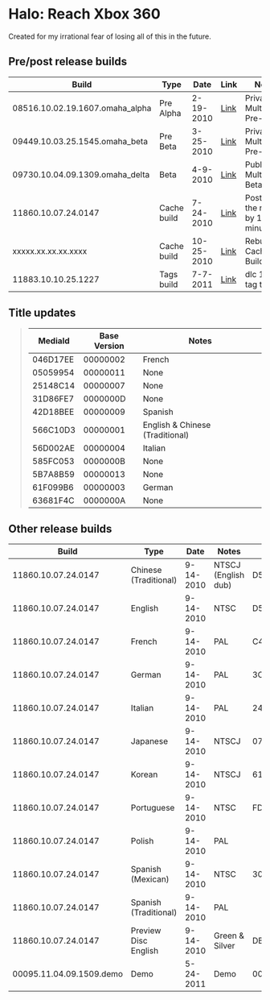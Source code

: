 # Halo: Reach Xbox 360
Created for my irrational fear of losing all of this in the future.

## Pre/post release builds
| Build | Type | Date | Link | Notes |
| ----- | ---- | ---------- | ---- | ----- |
| 08516.10.02.19.1607.omaha_alpha | Pre Alpha | 2-19-2010 | [Link](https://hiddenpalace.org/Halo:_Reach_(Feb_19,_2010_prototype)) | Private Multiplayer Pre-Alpha |
| 09449.10.03.25.1545.omaha_beta | Pre Beta | 3-25-2010 | [Link](https://hiddenpalace.org/Halo:_Reach_(Mar_25,_2010_Multiplayer_Prototype)) | Private Multiplayer Pre-Beta |
| 09730.10.04.09.1309.omaha_delta | Beta | 4-9-2010 | [Link](https://hiddenpalace.org/Halo:_Reach_(Apr_9,_2010_Multiplayer_Prototype)) | Public Multiplayer Beta |
| 11860.10.07.24.0147 | Cache build | 7-24-2010 | [Link](https://hiddenpalace.org/Halo:_Reach_(Jul_24,_2010_prototype)) | Postdates the release by 18 minutes |
| xxxxx.xx.xx.xx.xxxx | Cache build | 10-25-2010 | [Link](https://hiddenpalace.org/Halo:_Reach_(Oct_25,_2010_prototype)) | Rebuilt Cache Build |
| 11883.10.10.25.1227 | Tags build | 7-7-2011 | [Link](https://www.obscuregamers.com/threads/halo-reach-tags-build-cache-build-halo-4-tags-cache-builds.4035/) | dlc 1 ship tag test |

## **Title updates**
> | MediaId | Base Version | Notes |
> | ------- | ------------ | ----- |
> | 046D17EE | 00000002 | French |
> | 05059954 | 00000011 | None |
> | 25148C14 | 00000007 | None |
> | 31D86FE7 | 0000000D | None |
> | 42D18BEE | 00000009 | Spanish |
> | 566C10D3 | 00000001 | English & Chinese (Traditional) |
> | 56D002AE | 00000004 | Italian |
> | 585FC053 | 0000000B | None |
> | 5B7A8B59 | 00000013 | None |
> | 61F099B6 | 00000003 | German |
> | 63681F4C | 0000000A | None |


## Other release builds
| Build | Type | Date | Notes | MediaId |
| ----- | ---- | ---------- | ----- | ------- |
| 11860.10.07.24.0147 | Chinese (Traditional) | 9-14-2010 | NTSCJ (English dub) | D5F8036CA497AFADC59687E1566C10D3 |
| 11860.10.07.24.0147 | English | 9-14-2010 | NTSC | D5F8036CA497AFADC59687E1566C10D3 |
| 11860.10.07.24.0147 | French | 9-14-2010 | PAL | C4C5055F6C2B9A14F475CF27046D17EE |
| 11860.10.07.24.0147 | German | 9-14-2010 | PAL | 3C0CB47DCA0AA8CE32F4B45461F099B6 |
| 11860.10.07.24.0147 | Italian | 9-14-2010 | PAL | 241AE8BC553934C2327C305456D002AE |
| 11860.10.07.24.0147 | Japanese | 9-14-2010 | NTSCJ | 077604A1B6A4906BDC2FEE764896578C |
| 11860.10.07.24.0147 | Korean | 9-14-2010 | NTSCJ | 61A1F73AB1D1F4E70F255BCD0F6E5B5E |
| 11860.10.07.24.0147 | Portuguese | 9-14-2010 | NTSC | FD8573EBD621254AF649E9851826D881 |
| 11860.10.07.24.0147 | Polish | 9-14-2010 | PAL |
| 11860.10.07.24.0147 | Spanish (Mexican) | 9-14-2010 | NTSC | 3034EDCC9AB5D62738495F1642D18BEE |
| 11860.10.07.24.0147 | Spanish (Traditional) | 9-14-2010 | PAL |
| 11860.10.07.24.0147 | Preview Disc English | 9-14-2010 | Green & Silver | DBBADFEBE890F4FAD1126638FFFFFDEB |
| 00095.11.04.09.1509.demo | Demo | 5-24-2011 | Demo | 00000000000000000000000000000000 |
